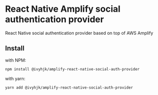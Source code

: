 # React Native Amplify social authentication provider

React Native social authentication provider based on top of AWS Amplify

## Install

with NPM:

```bash
npm install @ivyhjk/amplify-react-native-social-auth-provider
```

with yarn:

```bash
yarn add @ivyhjk/amplify-react-native-social-auth-provider
```
